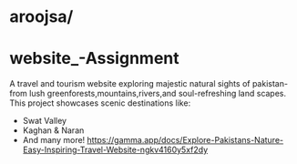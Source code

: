 # aroojsa/
# website_-Assignment
A travel and tourism website exploring majestic natural sights of pakistan-from lush greenforests,mountains,rivers,and soul-refreshing land scapes.
This project showcases scenic destinations like:
- Swat Valley
- Kaghan & Naran
- And many more!
https://gamma.app/docs/Explore-Pakistans-Nature-Easy-Inspiring-Travel-Website-ngkv4160y5xf2dy  
